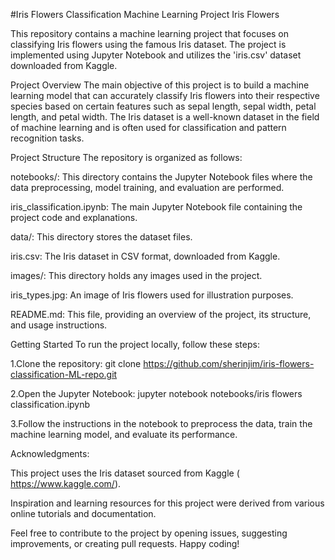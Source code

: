 #Iris Flowers Classification Machine Learning Project
Iris Flowers

This repository contains a machine learning project that focuses on classifying Iris flowers using the famous Iris dataset. The project is implemented using Jupyter Notebook and utilizes the 'iris.csv' dataset downloaded from Kaggle.

Project Overview
The main objective of this project is to build a machine learning model that can accurately classify Iris flowers into their respective species based on certain features such as sepal length, sepal width, petal length, and petal width. The Iris dataset is a well-known dataset in the field of machine learning and is often used for classification and pattern recognition tasks.

Project Structure
The repository is organized as follows:

notebooks/: This directory contains the Jupyter Notebook files where the data preprocessing, model training, and evaluation are performed.

iris_classification.ipynb: The main Jupyter Notebook file containing the project code and explanations.

data/: This directory stores the dataset files.

iris.csv: The Iris dataset in CSV format, downloaded from Kaggle.

images/: This directory holds any images used in the project.

iris_types.jpg: An image of Iris flowers used for illustration purposes.

README.md: This file, providing an overview of the project, its structure, and usage instructions.

Getting Started
To run the project locally, follow these steps:

1.Clone the repository:
git clone https://github.com/sherinjim/iris-flowers-classification-ML-repo.git

2.Open the Jupyter Notebook:
jupyter notebook notebooks/iris flowers classification.ipynb

3.Follow the instructions in the notebook to preprocess the data, train the machine learning model, and evaluate its performance.

Acknowledgments:

This project uses the Iris dataset sourced from Kaggle ( https://www.kaggle.com/).

Inspiration and learning resources for this project were derived from various online tutorials and documentation.

Feel free to contribute to the project by opening issues, suggesting improvements, or creating pull requests. Happy coding!

